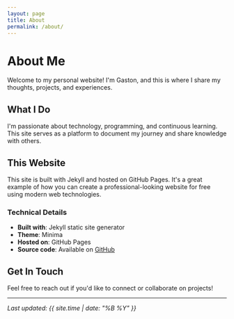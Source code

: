 ```yaml
---
layout: page
title: About
permalink: /about/
---
```


# About Me

Welcome to my personal website! I'm Gaston, and this is where I share my thoughts, projects, and experiences.

## What I Do

I'm passionate about technology, programming, and continuous learning. This site serves as a platform to document my journey and share knowledge with others.

## This Website

This site is built with Jekyll and hosted on GitHub Pages. It's a great example of how you can create a professional-looking website for free using modern web technologies.

### Technical Details

- **Built with**: Jekyll static site generator
- **Theme**: Minima
- **Hosted on**: GitHub Pages
- **Source code**: Available on [GitHub](https://github.com/Lunar-Eclipse255/gaston.github.io)

## Get In Touch

Feel free to reach out if you'd like to connect or collaborate on projects!

---

*Last updated: {{ site.time | date: "%B %Y" }}*
